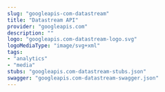 ```yaml
---
slug: "googleapis-com-datastream"
title: "Datastream API"
provider: "googleapis.com"
description: ""
logo: "googleapis.com-datastream-logo.svg"
logoMediaType: "image/svg+xml"
tags:
- "analytics"
- "media"
stubs: "googleapis.com-datastream-stubs.json"
swagger: "googleapis.com-datastream-swagger.json"
---
```

